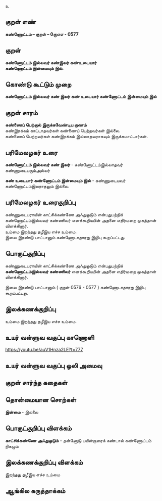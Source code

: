 உ

## குறள் எண் 

**கண்ணோட்டம் – குறள் – 0ருஎஎ - 0577**  

## குறள் 

**கண்ணோட்டம் இல்லவர் கண்இலர் கண்உடையார்  
கண்ணோட்டம் இன்மையும் இல்.**  

## கொண்டு கூட்டும் முறை

**கண்ணோட்டம் இல்லவர் கண் இலர் கண் உடையார் கண்ணோட்டம் இன்மையும் இல்**

## குறள் சாரம் 

**கண்ணைப் பெற்றால் இருக்கவேண்டிய குணம்**  
கண்இரக்கம் காட்டாதவர்கள் கண்ணைப் பெற்றவர்கள் இல்லை.  
கண்ணைப் பெற்றவர்கள் கண்இரக்கம் இல்லாதவராகவும் இருக்கமாட்டார்கள்.  

## பரிமேலழகர் உரை

**கண்ணோட்டம் இல்லவர் கண் இலர்** - கண்ணோட்டம்இல்லாதவர் கண்ணுடையரும்அல்லர்    

**கண் உடையார் கண்ணோட்டம் இன்மையும் இல்** - கண்ணுடையவர் கண்ணோட்டம்இலராதலும் இல்லை.

## பரிமேலழகர் உரைகுறிப்பு   

கண்ணுடையராயின் காட்சிக்கண்ணே அஃதுஓடும் என்பதுபற்றிக் கண்ணோட்டம்இல்லவர் கண்ணிலர் எனக்கூறியபின் அதனை எதிர்மறை முகத்தான் விளக்கினார்.  
உம்மை இறந்தது தழீஇய எச்ச உம்மை.  
இவை இரண்டு பாட்டானும் கண்ணோடாதாரது இழிபு கூறப்பட்டது.    

## பொருட்குறிப்பு 

கண்ணுடையராயின் காட்சிக்கண்ணே அஃதுஓடும் என்பதுபற்றிக் **கண்ணோட்டம்இல்லவர் கண்ணிலர்** எனக்கூறியபின் அதனை எதிர்மறை முகத்தான் விளக்கினார்.  

 
இவை இரண்டு பாட்டானும் ( குறள் 0576 - 0577 ) கண்ணோடாதாரது இழிபு கூறப்பட்டது. 

## இலக்கணக்குறிப்பு  

உம்மை இறந்தது தழீஇய எச்ச உம்மை.   

## உயர் வள்ளுவ வகுப்பு காணொளி

https://youtu.be/auV1Hnza2LE?t=777 

## உயர் வள்ளுவ வகுப்பு ஒலி அமைவு 

 
## குறள் சார்ந்த கதைகள் 


## தொன்மையான சொற்கள்

**இன்மை** - இல்லை   

## பொருட்குறிப்பு விளக்கம்
  
**காட்சிக்கண்ணே அஃதுஓடும்** - தன்னோடு பயின்றாரைக் கண்டால் கண்ணோட்டம் நிகழும்  

## இலக்கணக்குறிப்பு விளக்கம்

இறந்தது தழீஇய எச்ச உம்மை  

## ஆங்கில கருத்தாக்கம் 


